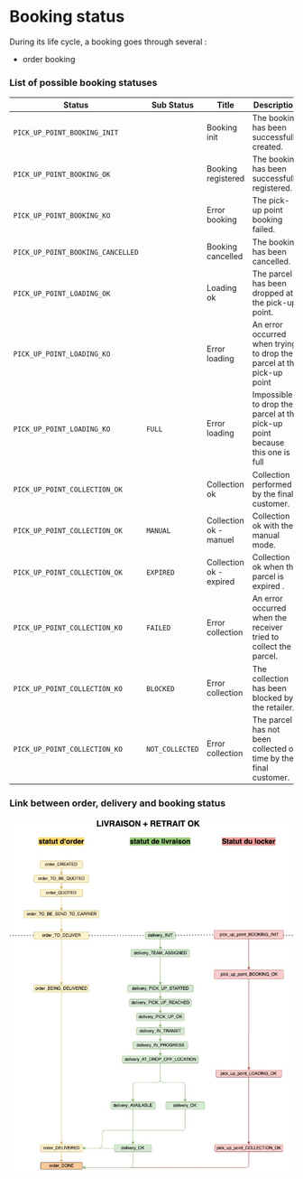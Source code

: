 # Booking status 

During its life cycle, a booking goes through several :

- order booking

### List of possible booking statuses

| Status                            |Sub Status                    | Title                    | Description                                                                |
| --------------------------------- | ------------------------| ------------------------ | -------------------------------------------------------------------------- |
| `PICK_UP_POINT_BOOKING_INIT`                   | | Booking init         | The booking has been successfully created.                        |
| `PICK_UP_POINT_BOOKING_OK`                   | | Booking registered         | The booking has been successfully registered.                        |
| `PICK_UP_POINT_BOOKING_KO`                   | | Error booking | The pick-up point booking failed.                        |
| `PICK_UP_POINT_BOOKING_CANCELLED`                  | | Booking cancelled         | The booking has been cancelled.                         |
| `PICK_UP_POINT_LOADING_OK`                   | | Loading ok         | The parcel has been dropped at the pick-up point.                        |
| `PICK_UP_POINT_LOADING_KO`                   | | Error loading        | An error occurred when trying to drop the parcel at the pick-up point                |
| `PICK_UP_POINT_LOADING_KO`                   |`FULL`| Error loading        | Impossible to drop the parcel at the pick-up point because this one is full                |
| `PICK_UP_POINT_COLLECTION_OK`                   | | Collection ok         | Collection performed by the final customer.                        |
| `PICK_UP_POINT_COLLECTION_OK`                  |`MANUAL` | Collection ok - manuel         | Collection ok with the manual mode.                        |
| `PICK_UP_POINT_COLLECTION_OK`               |`EXPIRED`  | Collection ok - expired         | Collection ok when the parcel is expired .                        |
| `PICK_UP_POINT_COLLECTION_KO`                |`FAILED` | Error collection         | An error occurred when the receiver tried to collect the parcel.                       |
| `PICK_UP_POINT_COLLECTION_KO`                |`BLOCKED` | Error collection         | The collection has been blocked by the retailer.                        |
| `PICK_UP_POINT_COLLECTION_KO`                |`NOT_COLLECTED` | Error collection         | The parcel has not been collected on time by the final customer.                        |


### Link between order, delivery and booking status

![SPIDER - Workflow statuts-Commande +retrait ok.jpg](<../../../assets/images/SPIDER - Workflow statuts-Commande +retrait ok.jpg>)
